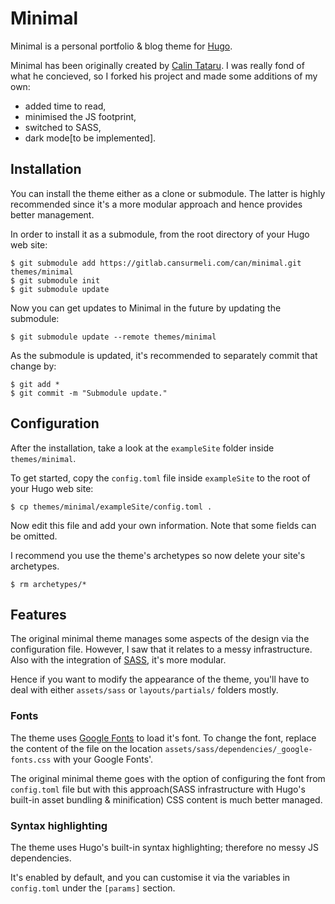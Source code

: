 # Minimal

Minimal is a personal portfolio & blog theme for [Hugo](https://gohugo.io).

Minimal has been originally created by [Calin Tataru](https://github.com/calintat). I was really fond of what he concieved, so I forked his project and made some additions of my own:

- added time to read,
- minimised the JS footprint,
- switched to SASS,
- dark mode[to be implemented].

## Installation

You can install the theme either as a clone or submodule. The latter is highly recommended since it's a more modular approach and hence provides better management.

In order to install it as a submodule, from the root directory of your Hugo web site:
```
$ git submodule add https://gitlab.cansurmeli.com/can/minimal.git themes/minimal
$ git submodule init
$ git submodule update
```

Now you can get updates to Minimal in the future by updating the submodule:
```
$ git submodule update --remote themes/minimal
```

As the submodule is updated, it's recommended to separately commit that change by:
```
$ git add *
$ git commit -m "Submodule update."
```

## Configuration
After the installation, take a look at the `exampleSite` folder inside `themes/minimal`.

To get started, copy the `config.toml` file inside `exampleSite` to the root of your Hugo web site:
```
$ cp themes/minimal/exampleSite/config.toml .
```

Now edit this file and add your own information. Note that some fields can be omitted.

I recommend you use the theme's archetypes so now delete your site's archetypes.

```
$ rm archetypes/*
```

## Features

The original minimal theme manages some aspects of the design via the configuration file. However, I saw that it relates to a messy infrastructure. Also with the integration of [SASS](https://sass-lang.com), it's more modular.

Hence if you want to modify the appearance of the theme, you'll have to deal with either `assets/sass` or `layouts/partials/` folders mostly.

### Fonts

The theme uses [Google Fonts](https://fonts.google.com) to load it's font. To change the font, replace the content of the file on the location `assets/sass/dependencies/_google-fonts.css` with your Google Fonts'.

The original minimal theme goes with the option of configuring the font from `config.toml` file but with this approach(SASS infrastructure with Hugo's built-in asset bundling & minification) CSS content is much better managed.

### Syntax highlighting

The theme uses Hugo's built-in syntax highlighting; therefore no messy JS dependencies.

It's enabled by default, and you can customise it via the variables in `config.toml` under the `[params]` section.
